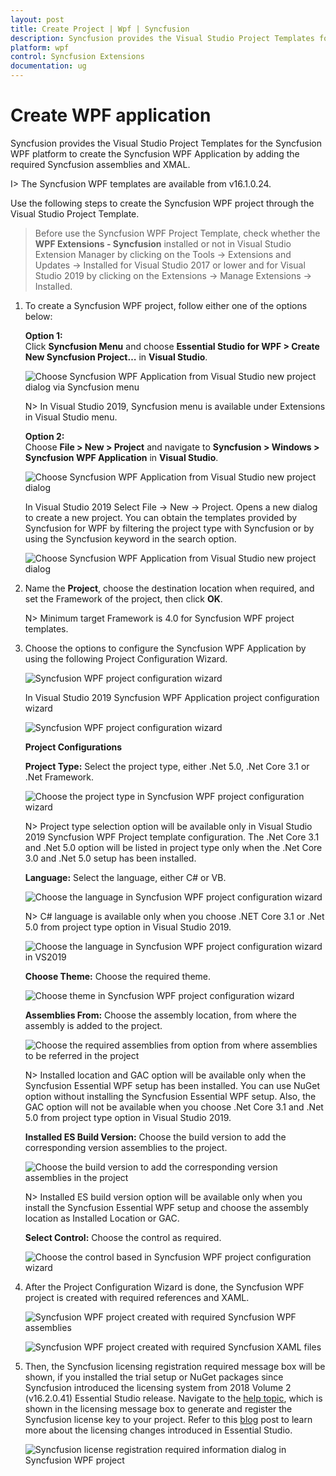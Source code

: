 ```yaml
---
layout: post
title: Create Project | Wpf | Syncfusion
description: Syncfusion provides the Visual Studio Project Templates for the Syncfusion WPF platform to create Syncfusion WPF Application by addiing the required assemblies
platform: wpf
control: Syncfusion Extensions
documentation: ug
---
```



# Create WPF application

Syncfusion provides the Visual Studio Project Templates for the Syncfusion WPF platform to create the Syncfusion WPF Application by adding the required Syncfusion assemblies and XMAL. 

I> The Syncfusion WPF templates are available from v16.1.0.24. 

Use the following steps to create the Syncfusion WPF project through the Visual Studio Project Template. 

> Before use the Syncfusion WPF Project Template, check whether the **WPF Extensions - Syncfusion** installed or not in Visual Studio Extension Manager by clicking on the Tools -> Extensions and Updates -> Installed for Visual Studio 2017 or lower and for Visual Studio 2019 by clicking on the Extensions -> Manage Extensions -> Installed.

1. To create a Syncfusion WPF project, follow either one of the options below:

   **Option 1:**  
   Click **Syncfusion Menu** and choose **Essential Studio for WPF > Create New Syncfusion Project…** in **Visual Studio**.
    
   ![Choose Syncfusion WPF Application from Visual Studio new project dialog via Syncfusion menu](Project-Template-images\Syncfusion_Menu_ProjectTemplate.png)

   N> In Visual Studio 2019, Syncfusion menu is available under Extensions in Visual Studio menu.

   **Option 2:**   
   Choose **File > New > Project** and navigate to **Syncfusion > Windows > Syncfusion WPF Application** in **Visual Studio**.

   ![Choose Syncfusion WPF Application from Visual Studio new project dialog](Project-Template-images\Syncfusion-Project-Template-Gallery-1.png)

   In Visual Studio 2019 Select File -> New -> Project. Opens a new dialog to create a new project. You can obtain the templates provided by Syncfusion for WPF by filtering the project type with Syncfusion or by using the Syncfusion keyword in the search option. 

   ![Choose Syncfusion WPF Application from Visual Studio new project dialog](Project-Template-images\Syncfusion-Project-Template-Gallery2019-1.png)

2. Name the **Project**, choose the destination location when required, and set the Framework of the project, then click **OK**.  

   N> Minimum target Framework is 4.0 for Syncfusion WPF project templates. 

3. Choose the options to configure the Syncfusion WPF Application by using the following Project Configuration Wizard.  
  
   ![Syncfusion WPF project configuration wizard](Project-Template-images\Syncfusion-Project-Template-Gallery-2.png)
                                                 
   In Visual Studio 2019 Syncfusion WPF Application project configuration wizard 

   ![Syncfusion WPF project configuration wizard](Project-Template-images\Syncfusion-Project-Template-Gallery2019-2.png)

   **Project Configurations**

   **Project Type:** Select the project type, either .Net 5.0, .Net Core 3.1 or .Net Framework.

   ![Choose the project type in Syncfusion WPF project configuration wizard](Project-Template-images\Syncfusion-Project-Template-Gallery-10.png)

   N> Project type selection option will be available only in Visual Studio 2019 Syncfusion WPF Project template configuration. The .Net Core 3.1 and .Net 5.0 option will be listed in project type only when the .Net Core 3.0 and .Net 5.0 setup has been installed.  

   **Language:** Select the language, either C# or VB. 

   ![Choose the language in Syncfusion WPF project configuration wizard](Project-Template-images\Syncfusion-Project-Template-Gallery-3.png)

   N> C# language is available only when you choose .NET Core 3.1 or .Net 5.0 from project type option in Visual Studio 2019. 

   ![Choose the language in Syncfusion WPF project configuration wizard in VS2019](Project-Template-images\Syncfusion-Project-Template-Gallery-11.png)

   **Choose Theme:** Choose the required theme. 

   ![Choose theme in Syncfusion WPF project configuration wizard](Project-Template-images\Syncfusion-Project-Template-Gallery-4.png)

   **Assemblies From:** Choose the assembly location, from where the assembly is added to the project. 

   ![Choose the required assemblies from option from where assemblies to be referred in the project](Project-Template-images\Syncfusion-Project-Template-Gallery-5.png)

   N> Installed location and GAC option will be available only when the Syncfusion Essential WPF setup has been installed. You can use NuGet option without installing the Syncfusion Essential WPF setup. Also, the GAC option will not be available when you choose .Net Core 3.1 and .Net 5.0 from project type option in Visual Studio 2019.

   **Installed ES Build Version:** Choose the build version to add the corresponding version assemblies to the project.

   ![Choose the build version to add the corresponding version assemblies in the project](Project-Template-images\Syncfusion-Project-Template-Gallery-12.png)

   N> Installed ES build version option will be available only when you install the Syncfusion Essential WPF setup and choose the assembly location as Installed Location or GAC.

   **Select Control:** Choose the control as required. 

   ![Choose the control based in Syncfusion WPF project configuration wizard](Project-Template-images\Syncfusion-Project-Template-Gallery-6.png)
      
4. After the Project Configuration Wizard is done, the Syncfusion WPF project is created with required references and XAML. 

   ![Syncfusion WPF project created with required Syncfusion WPF assemblies](Project-Template-images\Syncfusion-Project-Template-Gallery-7.png)

   ![Syncfusion WPF project created with required Syncfusion XAML files](Project-Template-images\Syncfusion-Project-Template-Gallery-8.png)

5. Then, the Syncfusion licensing registration required message box will be shown, if you installed the trial setup or NuGet packages since Syncfusion introduced the licensing system from 2018 Volume 2 (v16.2.0.41) Essential Studio release. Navigate to the [help topic](https://help.syncfusion.com/common/essential-studio/licensing/license-key#how-to-generate-syncfusion-license-key), which is shown in the licensing message box to generate and register the Syncfusion license key to your project. Refer to this [blog](https://blog.syncfusion.com/post/Whats-New-in-2018-Volume-2-Licensing-Changes-in-the-1620x-Version-of-Essential-Studio.aspx) post to learn more about the licensing changes introduced in Essential Studio.

   ![Syncfusion license registration required information dialog in Syncfusion WPF project](Project-Template-images\Syncfusion-Project-Template-Gallery-9.png)   